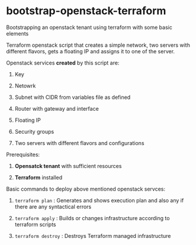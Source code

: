 # bootstrap-openstack-terraform
Bootstrapping an openstack tenant using terraform with some basic elements

Terraform openstack script that creates a simple network, two servers with different flavors, gets a floating IP and assigns it to one of the server.

Openstack services **created** by this script are:

1) Key

2) Netowrk

3) Subnet with CIDR from variables file as defined

4) Router with gateway and interface

5) Floating IP

6) Security groups

7) Two servers with different flavors and configurations

Prerequisites:

1) **Opensatck tenant** with sufficient resources

2) **Terraform** installed

Basic commands to deploy above mentioned openstack servces:

1) ```terraform plan``` :  Generates and shows execution plan and also any if there are any syntactical errors

2) ```terraform apply``` : Builds or changes infrastructure according to terraform scripts

3) ```terraform destroy``` : Destroys Terraform managed infrastructure

